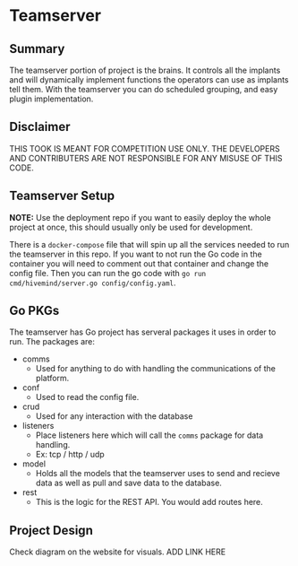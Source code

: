 # Teamserver
## Summary
The teamserver portion of project is the brains. It controls all the implants and will dynamically implement functions the operators can use as implants tell them. With the teamserver you can do scheduled grouping, and easy plugin implementation. 

## Disclaimer
THIS TOOK IS MEANT FOR COMPETITION USE ONLY. THE DEVELOPERS AND CONTRIBUTERS ARE NOT RESPONSIBLE FOR ANY MISUSE OF THIS CODE.

## Teamserver Setup
**NOTE:** Use the deployment repo if you want to easily deploy the whole project at once, this should usually only be used for development.

There is a `docker-compose` file that will spin up all the services needed to run the teamserver in this repo. If you want to not run the Go code in the container you will need to comment out that container and change the config file. Then you can run the go code with `go run cmd/hivemind/server.go config/config.yaml`. 

## Go PKGs 
The teamserver has Go project has serveral packages it uses in order to run. The packages are:

* comms
    * Used for anything to do with handling the communications of the platform.
* conf
    * Used to read the config file. 
* crud
    * Used for any interaction with the database
* listeners
    * Place listeners here which will call the `comms` package for data handling.
    * Ex: tcp / http / udp
* model
    * Holds all the models that the teamserver uses to send and recieve data as well as pull and save data to the database. 
* rest
    * This is the logic for the REST API. You would add routes here.

## Project Design
Check diagram on the website for visuals. ADD LINK HERE